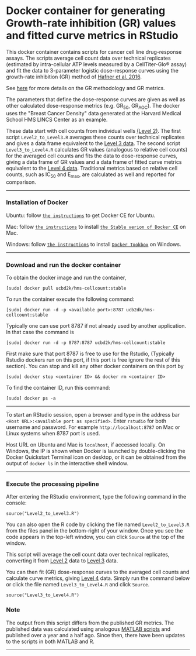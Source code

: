 # Docker container for generating Growth-rate inhibition (GR) values and fitted curve metrics in RStudio

This docker container contains scripts for cancer cell line drug-response assays. The scripts average cell count data over technical
replicates (estimated by intra-cellular ATP levels measured by a CellTiter-Glo® assay) and fit the data to 3-parameter logistic dose-response curves using the growth-rate inhibition (GR) method
of [Hafner et al. 2016](http://lincs.hms.harvard.edu/hafner-natmethods-2016/).

See [here](http://www.grcalculator.org/grtutorial/?tab=AboutGR) for more details on the GR methodology and GR metrics.

The parameters that define the dose-response curves are given as well as other calculated
dose-response metrics (e.g. GR<sub>50</sub>, GR<sub>AOC</sub>). The docker uses the "Breast Cancer Density" data
generated at the Harvard Medical School HMS LINCS Center as an example.

These data start with cell counts from
individual wells [(Level 2)](http://lincsportal.ccs.miami.edu/datasets-beta/#/view/LDS-1261). The first script `Level2_to_Level3.R` averages these counts
over technical replicates and gives a data frame equivalent to the [Level 3 data](http://lincsportal.ccs.miami.edu/datasets-beta/#/view/LDS-1262). The second script `Level3_to_Level4.R` calculates GR values (analogous to relative cell counts) for the averaged cell counts and fits the data to dose-response curves, giving a data frame of GR values and a data frame of fitted curve metrics equivalent to the [Level 4 data](http://lincsportal.ccs.miami.edu/datasets-beta/#/view/LDS-1263). Traditional metrics based on relative cell counts, such as IC<sub>50</sub> and E<sub>max</sub>, are calculated as well and reported for comparison.

---
### Installation of Docker

Ubuntu: follow [`the instructions`](https://docs.docker.com/engine/installation/linux/docker-ce/ubuntu/) to get Docker CE for Ubuntu.

Mac: follow [`the instructions`](https://store.docker.com/editions/community/docker-ce-desktop-mac) to install [`the Stable verion of Docker CE`](https://download.docker.com/mac/stable/Docker.dmg) on Mac.

Windows: follow [`the instructions`](https://docs.docker.com/toolbox/toolbox_install_windows/) to install [`Docker Tookbox`](https://download.docker.com/win/stable/DockerToolbox.exe) on Windows.

---
### Download and run the docker container
To obtain the docker image and run the container,
```
[sudo] docker pull ucbd2k/hms-cellcount:stable
```
To run the container execute the following command:

```
[sudo] docker run -d -p <available port>:8787 ucb2dk/hms-cellcount:stable
```
Typically one can use port 8787 if not already used by another application. In that case the command is

```
[sudo] docker run -d -p 8787:8787 ucbd2k/hms-cellcount:stable
```
First make sure that port 8787 is free to use for the Rstudio, (Typically Rstudio dockers run on this port, if this port is free ignore the rest of this section). You can stop and kill any other docker containers on this port by

```
[sudo] docker stop <container ID> && docker rm <container ID>
```
To find the container ID, run this command:
```
[sudo] docker ps -a
```
---
To start an RStudio session, open a browser and type in the address bar ``<Host URL>:<available port as specified>``. Enter `rstudio` for both username and password. For example `http://localhost:8787` on Mac or Linux systems when 8787 port is used.

Host URL on Ubuntu and Mac is `localhost`, if accessed locally. On Windows, the IP is shown when Docker is launched by double-clicking the Docker Quickstart Terminal icon on desktop, or it can be obtained from the output of `docker ls` in the interactive shell window.

---
### Execute the processing pipeline

After entering the RStudio environment, type the following command in the console:

```
source("Level2_to_Level3.R")
```
You can also open the R code by clicking the file named `Level2_to_Level3.R` from the files panel in the bottom-right of your window.
Once you see the code appears in the top-left window, you can click `Source` at the top of the window.

This script will average the cell count data over technical replicates, converting it from [Level 2](http://lincsportal.ccs.miami.edu/datasets-beta/#/view/LDS-1261) data to [Level 3](http://lincsportal.ccs.miami.edu/datasets-beta/#/view/LDS-1262) data.

You can then fit (GR) dose-response curves to the averaged cell counts and calculate curve metrics, giving [Level 4](ttp://lincsportal.ccs.miami.edu/datasets-beta/#/view/LDS-1263) data. Simply run the command below or click the file named `Level3_to_Level4.R` and click `Source`.

```
source("Level3_to_Level4.R")
```
### Note

The output from this script differs from the published GR metrics. The published data was calculated using analogous [MATLAB scripts](https://github.com/datarail/gr_metrics/tree/master/SRC/MATLAB) and published over a year and a half ago. Since then, there have been updates to the scripts in both MATLAB and R.

---
